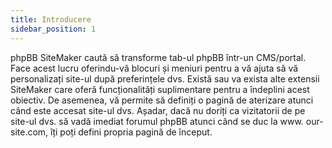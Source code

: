 ```yaml
---
title: Introducere
sidebar_position: 1
---
```


phpBB SiteMaker caută să transforme tab-ul phpBB într-un CMS/portal. Face acest lucru oferindu-vă blocuri și meniuri pentru a vă ajuta să vă personalizați site-ul după preferințele dvs. Există sau va exista alte extensii SiteMaker care oferă funcționalități suplimentare pentru a îndeplini acest obiectiv. De asemenea, vă permite să definiți o pagină de aterizare atunci când este accesat site-ul dvs. Așadar, dacă nu doriți ca vizitatorii de pe site-ul dvs. să vadă imediat forumul phpBB atunci când se duc la www. our-site.com, îți poți defini propria pagină de început.
